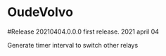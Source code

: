 
# OudeVolvo
#Release 20210404.0.0.0
first release. 2021 april 04

Generate timer interval to switch other relays
